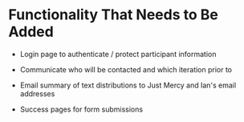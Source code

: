 # Functionality That Needs to Be Added

* Login page to authenticate / protect participant information
  
* Communicate who will be contacted and which iteration prior to
  
* Email summary of text distributions to Just Mercy and Ian's email addresses

* Success pages for form submissions